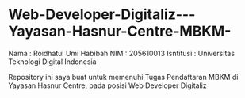 # Web-Developer-Digitaliz---Yayasan-Hasnur-Centre-MBKM-
 
Nama : Roidhatul Umi Habibah
NIM : 205610013
Isntitusi : Universitas Teknologi Digital Indonesia

Repository ini saya buat untuk memenuhi Tugas Pendaftaran MBKM di Yayasan Hasnur Centre, pada posisi Web Developer Digitaliz
